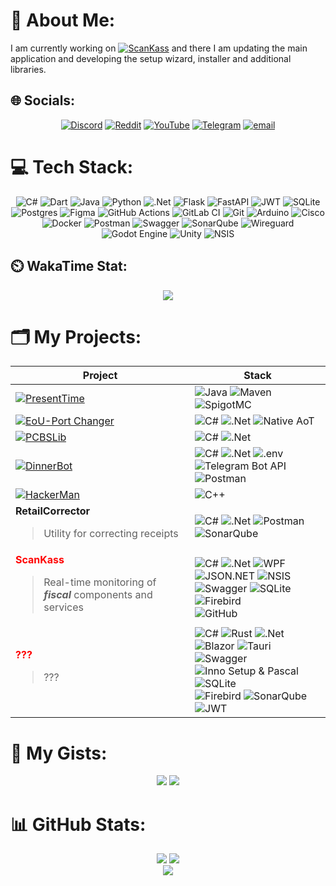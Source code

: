 # 💫 About Me:
I am currently working on [![ScanKass](https://img.shields.io/badge/ScanKass-%2306802F?logo=data%3Aimage%2Fsvg%2Bxml%3Bbase64%2CPHN2ZyB3aWR0aD0iNDE5IiBoZWlnaHQ9IjQxOCIgdmlld0JveD0iMCAwIDQxOSA0MTgiIGZpbGw9Im5vbmUiIHhtbG5zPSJodHRwOi8vd3d3LnczLm9yZy8yMDAwL3N2ZyI%2BCjxwYXRoIGQ9Ik0yMjcgMjI2SDM2NVYzNjRIMjI3VjIyNloiIGZpbGw9ImJsYWNrIi8%2BCjxyZWN0IHg9IjU1IiB5PSI1NCIgd2lkdGg9IjE3MSIgaGVpZ2h0PSIxNzEiIGZpbGw9IiMwQkRBNTEiLz4KPC9zdmc%2BCg%3D%3D&labelColor=%23ffffff)](https://scankass.ru) and there I am updating the main application and developing the setup wizard, installer and additional libraries.

## 🌐 Socials:
<div align="center">
  <a href="https://discord.gg/ornaras"><img src="https://img.shields.io/badge/Discord-%237289DA.svg?style=for-the-badge&logo=discord&amp;logoColor=white" alt="Discord"></a> 
  <a href="https://reddit.com/user/ornaras"><img src="https://img.shields.io/badge/Reddit-%23FF4500.svg?style=for-the-badge&logo=Reddit&amp;logoColor=white" alt="Reddit"></a> 
  <a href="https://www.youtube.com/@ornaras-the-copybara"><img src="https://img.shields.io/badge/YouTube-%23C4302B.svg?style=for-the-badge&logo=youtube&amp;logoColor=white" alt="YouTube"></a> 
  <a href="https://t.me/ornaras"><img src="https://img.shields.io/badge/Telegram-%231d94d0.svg?style=for-the-badge&logo=Telegram&amp;logoColor=white" alt="Telegram"></a> 
  <a href="mailto:ornaras.us@gmail.com"><img src="https://img.shields.io/badge/Email-D14836?style=for-the-badge&logo=gmail&amp;logoColor=white" alt="email"></a>
</div>

# 💻 Tech Stack:
<div align="center">
  <img src="https://img.shields.io/badge/c%23-%23239120.svg?style=for-the-badge&amp;logo=csharp&amp;logoColor=white" alt="C#"> 
  <img src="https://img.shields.io/badge/dart-%230175C2.svg?style=for-the-badge&amp;logo=dart&amp;logoColor=white" alt="Dart"> 
  <img src="https://img.shields.io/badge/java-%23ED8B00.svg?style=for-the-badge&amp;logo=openjdk&amp;logoColor=white" alt="Java"> 
  <img src="https://img.shields.io/badge/python-3670A0?style=for-the-badge&amp;logo=python&amp;logoColor=ffdd54" alt="Python"> 
  <img src="https://img.shields.io/badge/.NET-5C2D91?style=for-the-badge&amp;logo=.net&amp;logoColor=white" alt=".Net">
  <img src="https://img.shields.io/badge/flask-%23000.svg?style=for-the-badge&amp;logo=flask&amp;logoColor=white" alt="Flask"> 
  <img src="https://img.shields.io/badge/FastAPI-005571?style=for-the-badge&amp;logo=fastapi" alt="FastAPI"> 
  <img src="https://img.shields.io/badge/JWT-black?style=for-the-badge&amp;logo=JSON%20web%20tokens" alt="JWT"> 
  <img src="https://img.shields.io/badge/sqlite-%2307405e.svg?style=for-the-badge&amp;logo=sqlite&amp;logoColor=white" alt="SQLite"> 
  <img src="https://img.shields.io/badge/postgres-%23316192.svg?style=for-the-badge&amp;logo=postgresql&amp;logoColor=white" alt="Postgres">
  <img src="https://img.shields.io/badge/figma-%23F24E1E.svg?style=for-the-badge&amp;logo=figma&amp;logoColor=white" alt="Figma"> 
  <img src="https://img.shields.io/badge/github%20actions-%232671E5.svg?style=for-the-badge&amp;logo=githubactions&amp;logoColor=white" alt="GitHub Actions"> 
  <img src="https://img.shields.io/badge/gitlab%20CI-%23181717.svg?style=for-the-badge&amp;logo=gitlab&amp;logoColor=white" alt="GitLab CI"> 
  <img src="https://img.shields.io/badge/git-%23F05033.svg?style=for-the-badge&amp;logo=git&amp;logoColor=white" alt="Git"> 
  <img src="https://img.shields.io/badge/-Arduino-00979D?style=for-the-badge&amp;logo=Arduino&amp;logoColor=white" alt="Arduino">
  <img src="https://img.shields.io/badge/cisco-%23049fd9.svg?style=for-the-badge&amp;logo=cisco&amp;logoColor=black" alt="Cisco"> 
  <img src="https://img.shields.io/badge/docker-%230db7ed.svg?style=for-the-badge&amp;logo=docker&amp;logoColor=white" alt="Docker"> 
  <img src="https://img.shields.io/badge/Postman-FF6C37?style=for-the-badge&amp;logo=postman&amp;logoColor=white" alt="Postman"> 
  <img src="https://img.shields.io/badge/-Swagger-%23Clojure?style=for-the-badge&amp;logo=swagger&amp;logoColor=white" alt="Swagger"> 
  <img src="https://img.shields.io/badge/SonarQube-black?style=for-the-badge&amp;logo=sonarqube&amp;logoColor=4E9BCD" alt="SonarQube"> 
  <img src="https://img.shields.io/badge/wireguard-%2388171A.svg?style=for-the-badge&amp;logo=wireguard&amp;logoColor=white" alt="Wireguard"> 
  <img src="https://img.shields.io/badge/GODOT-%23FFFFFF.svg?style=for-the-badge&amp;logo=godot-engine" alt="Godot Engine"> 
  <img src="https://img.shields.io/badge/unity-%23000000.svg?style=for-the-badge&amp;logo=unity&amp;logoColor=white" alt="Unity"> 
  <img src="https://img.shields.io/badge/NSIS-%2301B0F0.svg?style=for-the-badge&amp;logo=nsis&amp;logoColor=white" alt="NSIS">
</div>

## ⏲️ WakaTime Stat:
<div align="center">
  <a href="https://wakatime.com/@ornaras"><img src="https://github-readme-stats.vercel.app/api/wakatime?username=ornaras&theme=transparent&hide_title=true&layout=compact&hide_border=true"/></a>
</div>

# 🗂️ My Projects:
Project | Stack
--- | ---
[![PresentTime](https://github-readme-stats.vercel.app/api/pin/?username=ornaras&repo=PresentTime&theme=transparent&hide_border=true)](https://github.com/ornaras/PresentTime) | ![Java](https://img.shields.io/badge/java-%23ED8B00.svg?style=for-the-badge&logo=openjdk&logoColor=white) ![Maven](https://img.shields.io/badge/Maven-%23c71a36.svg?style=for-the-badge&logo=apachemaven&logoColor=white) ![SpigotMC](https://img.shields.io/badge/SpigotMC-%23ed8106.svg?style=for-the-badge&logo=spigotmc&logoColor=white)
[![EoU-Port Changer](https://github-readme-stats.vercel.app/api/pin/?username=ornaras&repo=eou-port-changer&theme=transparent&hide_border=true)](https://github.com/ornaras/eou-port-changer) | ![C#](https://img.shields.io/badge/c%23-%23239120.svg?style=for-the-badge&logo=csharp&logoColor=white) ![.Net](https://img.shields.io/badge/.NET-5C2D91?style=for-the-badge&logo=.net&logoColor=white) ![Native AoT](https://img.shields.io/badge/Native%20AoT-5a26d9?style=for-the-badge)
[![PCBSLib](https://github-readme-stats.vercel.app/api/pin/?username=ornaras&repo=PCBSLib&theme=transparent&hide_border=true)](https://github.com/ornaras/PCBSLib) | ![C#](https://img.shields.io/badge/c%23-%23239120.svg?style=for-the-badge&logo=csharp&logoColor=white) ![.Net](https://img.shields.io/badge/.NET-5C2D91?style=for-the-badge&logo=.net&logoColor=white) 
[![DinnerBot](https://github-readme-stats.vercel.app/api/pin/?username=ornaras&repo=dinner-bot&theme=transparent&hide_border=true)](https://github.com/ornaras/dinner-bot) | ![C#](https://img.shields.io/badge/c%23-%23239120.svg?style=for-the-badge&logo=csharp&logoColor=white) ![.Net](https://img.shields.io/badge/.NET-5C2D91?style=for-the-badge&logo=.net&logoColor=white) ![.env](https://img.shields.io/badge/.env-000000?style=for-the-badge&logo=.env) ![Telegram Bot API](https://img.shields.io/badge/Bot_API-26A5E4?style=for-the-badge&logo=telegram&logoColor=white) ![Postman](https://img.shields.io/badge/Postman-FF6C37?style=for-the-badge&logo=postman&logoColor=white)
[![HackerMan](https://github-readme-stats.vercel.app/api/pin/?username=ornaras&repo=HackerMan&theme=transparent&hide_border=true)](https://github.com/ornaras/HackerMan) | ![C++](https://img.shields.io/badge/c++-00599C.svg?style=for-the-badge&logo=cplusplus&logoColor=white)
__RetailCorrector__<br/><blockquote>Utility for correcting receipts</blockquote> | ![C#](https://img.shields.io/badge/c%23-%23239120.svg?style=for-the-badge&logo=csharp&logoColor=white) ![.Net](https://img.shields.io/badge/.NET-5C2D91?style=for-the-badge&logo=.net&logoColor=white) ![Postman](https://img.shields.io/badge/Postman-FF6C37?style=for-the-badge&logo=postman&logoColor=white) ![SonarQube](https://img.shields.io/badge/SonarQube-black?style=for-the-badge&logo=sonarqube&logoColor=4E9BCD)
<b style="color: red">ScanKass</b><br/><blockquote>Real-time monitoring of <i><b>fiscal</b></i> components and services</blockquote> | ![C#](https://img.shields.io/badge/c%23-%23239120.svg?style=for-the-badge&logo=csharp&logoColor=white) ![.Net](https://img.shields.io/badge/.NET-5C2D91?style=for-the-badge&logo=.net&logoColor=white) ![WPF](https://img.shields.io/badge/WPF-%23239120.svg?style=for-the-badge&logoColor=white) ![JSON.NET](https://img.shields.io/badge/JSON.NET-black.svg?style=for-the-badge&logo=rocket&logoColor=white) ![NSIS](https://img.shields.io/badge/NSIS-%2301B0F0.svg?style=for-the-badge&logo=nsis&logoColor=white)<br/>![Swagger](https://img.shields.io/badge/-Swagger-%23Clojure?style=for-the-badge&logo=swagger&logoColor=white) ![SQLite](https://img.shields.io/badge/sqlite-%2307405e.svg?style=for-the-badge&logo=sqlite&logoColor=white) ![Firebird](https://img.shields.io/badge/Firebird-%23e9730a.svg?style=for-the-badge)<br/>![GitHub](https://img.shields.io/badge/GitHub_API-%23121011.svg?style=for-the-badge&logo=github&logoColor=white)
<b style="color: red">???</b><br/><blockquote>???</blockquote> | ![C#](https://img.shields.io/badge/c%23-%23239120.svg?style=for-the-badge&logo=csharp&logoColor=white) ![Rust](https://img.shields.io/badge/Rust-black.svg?style=for-the-badge&logo=rust&logoColor=white) ![.Net](https://img.shields.io/badge/.NET-5C2D91?style=for-the-badge&logo=.net&logoColor=white) ![Blazor](https://img.shields.io/badge/Blazor-512BD4?style=for-the-badge&logo=blazor&logoColor=white) ![Tauri](https://img.shields.io/badge/Tauri-24C8D8?style=for-the-badge&logo=tauri&logoColor=white)<br/>![Swagger](https://img.shields.io/badge/-Swagger-%23Clojure?style=for-the-badge&logo=swagger&logoColor=white) ![Inno Setup & Pascal](https://img.shields.io/badge/Inno_Setup-PASCAL-3160A0?style=for-the-badge&labelColor=6795E5) ![SQLite](https://img.shields.io/badge/sqlite-%2307405e.svg?style=for-the-badge&logo=sqlite&logoColor=white)<br/>![Firebird](https://img.shields.io/badge/Firebird-%23e9730a.svg?style=for-the-badge) ![SonarQube](https://img.shields.io/badge/SonarQube-black?style=for-the-badge&logo=sonarqube&logoColor=4E9BCD) ![JWT](https://img.shields.io/badge/JWT-black?style=for-the-badge&amp;logo=JSON%20web%20tokens)

# 📜 My Gists:
<div align="center">
  <a href="https://gist.github.com/ornaras/2a1237ffa669f63c20c5482d653ed4aa/"><img src="https://github-readme-stats.vercel.app/api/gist?id=2a1237ffa669f63c20c5482d653ed4aa&theme=transparent"/></a>
  <a href="https://gist.github.com/ornaras/8fe025942e41d584c8e200ea0e91ea51/"><img src="https://github-readme-stats.vercel.app/api/gist?id=8fe025942e41d584c8e200ea0e91ea51&theme=transparent"/></a>
</div>

# 📊 GitHub Stats:

<div align="center">
  <img src="https://github-readme-stats.vercel.app/api?username=ornaras&theme=transparent&show=reviews"/>
  <img src="https://github-readme-stats.vercel.app/api/top-langs/?username=ornaras&theme=transparent&layout=donut"/><br/>
  <img src="https://nirzak-streak-stats.vercel.app/?user=ornaras&theme=transparent"/>
</div>

